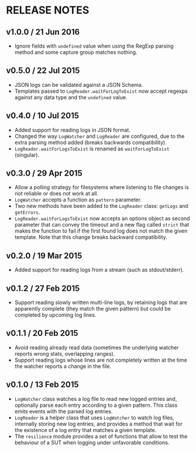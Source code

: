 # RELEASE NOTES

## v1.0.0 / 21 Jun 2016
* Ignore fields with `undefined` value when using the RegExp parsing method and some capture group matches nothing.

## v0.5.0 / 22 Jul 2015
* JSON logs can be validated against a JSON Schema.
* Templates passed to `LogReader.waitForLogToExist` now accept regexps against any data type and the `undefined` value.  

## v0.4.0 / 10 Jul 2015
* Added support for reading logs in JSON format.
* Changed the way `LogWatcher` and `LogReader` are configured, due to the extra parsing method added
  (breaks backwards compatibility).
* `LogReader.waitForLogsToExist` is renamed as `waitForLogToExist` (singular).

## v0.3.0 / 29 Apr 2015
* Allow a polling strategy for filesystems where listening to file changes is not reliable or does not work at all.
* `LogWatcher` accepts a function as `pattern` parameter.
* Two new methods have been added to the `LogReader` class: `getLogs` and `getErrors`.
* `LogReader.waitForLogsToExist` now accepts an options object as second parameter that can convey the timeout
  and a new flag called `strict` that makes the function to fail if the first found log does not match the given 
  template. Note that this change breaks backward compatibility.

## v0.2.0 / 19 Mar 2015
* Added support for reading logs from a stream (such as stdout/stderr).

## v0.1.2 / 27 Feb 2015
* Support reading slowly written multi-line logs, by retaining logs that are apparently complete (they match the
  given pattern) but could be completed by upcoming log lines.

## v0.1.1 / 20 Feb 2015
* Avoid reading already read data (sometimes the underlying watcher reports wrong stats, overlapping ranges).
* Support reading logs whose lines are not completely written at the time the watcher reports a change in the file.

## v0.1.0 / 13 Feb 2015
* `LogWatcher` class watches a log file to read new logged entries and, optionally parse each entry according to a
  given pattern. This class emits events with the parsed log entries.
* `LogReader` is a helper class that uses `LogWatcher` to watch log files, internally storing new log entries, and 
  provides a method that wait for the existence of a log entry that matches a given template.
* The `resilience` module provides a set of functions that allow to test the behaviour of a SUT when logging
  under unfavorable conditions.
   
